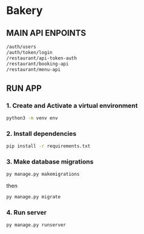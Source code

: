 # Bakery


## MAIN API ENPOINTS
```bash
/auth/users
/auth/token/login
/restaurant/api-token-auth
/restaurant/booking-api
/restaurant/menu-api
```
## RUN APP

### 1. Create and Activate a virtual environment

```bash
python3 -m venv env
```

### 2. Install dependencies

```bash
pip install -r requirements.txt
```

### 3. Make database migrations

```bash
py manage.py makemigrations
```

then

```bash
py manage.py migrate
```

### 4. Run server

```bash
py manage.py runserver
```
